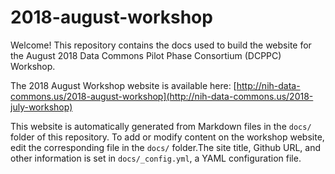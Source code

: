 # 2018-august-workshop

Welcome! This repository contains the docs used to build the website for the August 2018 Data Commons Pilot Phase Consortium (DCPPC) Workshop.
 
The 2018 August Workshop website is available here: [http://nih-data-commons.us/2018-august-workshop](http://nih-data-commons.us/2018-july-workshop)

This website is automatically generated from Markdown files in the `docs/` folder of this repository.
To add or modify content on the workshop website, edit the corresponding file in the `docs/` folder.The site title, Github URL, and other information is set in `docs/_config.yml`, a YAML configuration file.

